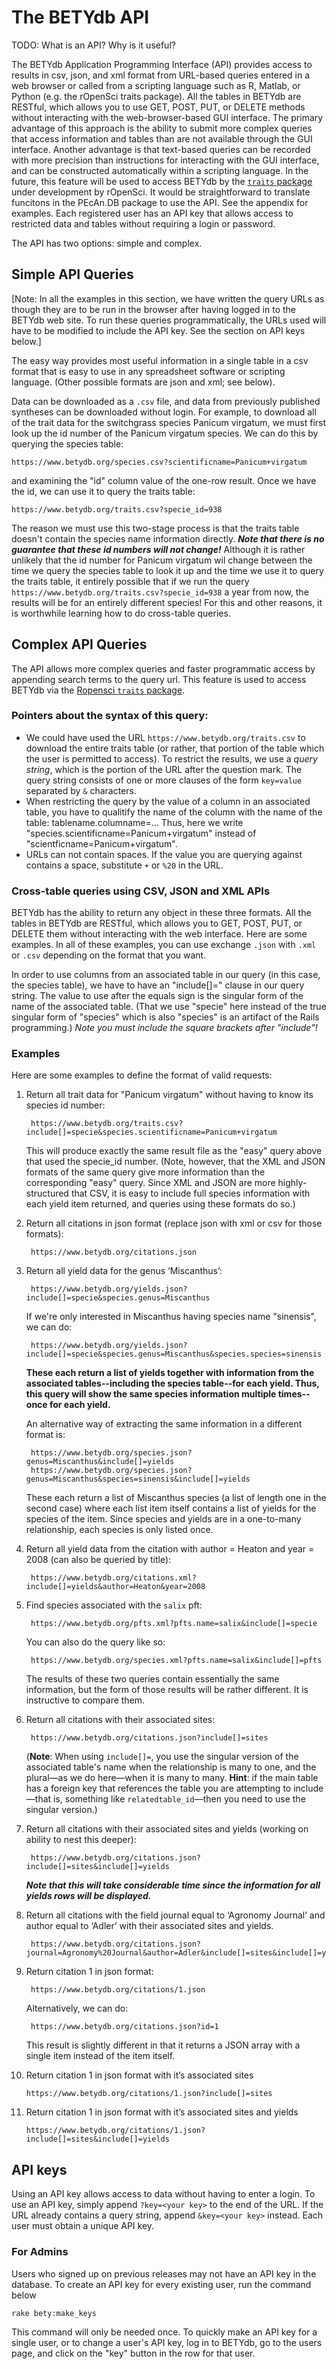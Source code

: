 # The BETYdb API

TODO: What is an API? Why is it useful?

The BETYdb Application Programming Interface (API) provides access to results in csv, json, and xml format from URL-based queries entered in a web browser or called from a scripting language such as R, Matlab, or Python (e.g. the rOpenSci traits package). All the tables in BETYdb are RESTful, which allows you to use GET, POST, PUT, or DELETE methods without interacting with the web-browser-based GUI interface. The primary advantage of this approach is the ability to submit more complex queries that access information and tables than are not available through the GUI interface. Another advantage is that text-based queries can be recorded with more precision than instructions for interacting with the GUI interface, and can be constructed automatically within a scripting language. In the future, this feature will be used to access BETYdb by the [`traits` package](https://github.com/ropensci/traits/issues/3) under development by rOpenSci. It would be straightforward to translate funcitons in the PEcAn.DB package to use the API. See the appendix for examples. Each registered user has an API key that allows access to restricted data and tables without requiring a login or password.
 

The API has two options: simple and complex. 

## Simple API Queries

[Note: In all the examples in this section, we have written the query URLs as though they are to be run in the browser after having logged in to the BETYdb web site.  To run these queries programmatically, the URLs used will have to be modified to include the API key.  See the section on API keys below.]

The easy way provides most useful information in a single table in a csv format that is easy to use in any spreadsheet software or scripting language. (Other possible formats are json and xml; see below). 


Data can be downloaded as a `.csv` file, and data from previously published syntheses can be downloaded without login. For example, to download all of the trait data for the switchgrass species Panicum virgatum, we must first look up the id number of the Panicum virgatum species.  We can do this by querying the species table:

    https://www.betydb.org/species.csv?scientificname=Panicum+virgatum
    
and examining the "id" column value of the one-row result.  Once we have the id, we can use it to query the traits table:

    https://www.betydb.org/traits.csv?specie_id=938

The reason we must use this two-stage process is that the traits table doesn't contain the species name information directly.  **_Note that there is no guarantee that these id numbers will not change!_**  Although it is rather unlikely that the id number for Panicum virgatum wil change between the time we query the species table to look it up and the time we use it to query the traits table, it entirely possible that if we run the query `https://www.betydb.org/traits.csv?specie_id=938` a year from now, the results will be for an entirely different species!  For this and other reasons, it is worthwhile learning how to do cross-table queries.

## Complex API Queries

The API allows more complex queries and faster programmatic access by appending search terms to the query url. 
This feature is  used to access BETYdb via the [Ropensci `traits` package](https://github.com/ropensci/rotraits/issues/3).

### Pointers about the syntax of this query:

* We could have used the URL `https://www.betydb.org/traits.csv` to download the entire traits table (or rather, that portion of the table which the user is permitted to access).  To restrict the results, we use a _query string_, which is the portion of the URL after the question mark.  The query string consists of one or more clauses of the form `key=value` separated by `&` characters.
* When restricting the query by the value of a column in an associated table, you have to qualitify the name of the column with the name of the table: tablename.columname=...  Thus, here we write "species.scientificname=Panicum+virgatum" instead of "scientficname=Panicum+virgatum".
*  URLs can not contain spaces.  If the value you are querying against contains a space, substitute `+` or `%20` in the URL.


### Cross-table queries using CSV, JSON and XML APIs

BETYdb has the ability to return any object in these three formats. All the tables in BETYdb are RESTful, which allows you to GET, POST, PUT, or DELETE them without interacting with the web interface. Here are some examples. In all of these examples, you can use exchange `.json` with `.xml` or `.csv` depending on the format that you want.

In order to use columns from an associated table in our query (in this case, the species table), we have to have an "include[]=" clause in our query string.  The value to use after the equals sign is the singular form of the name of the associated table.  (That we use "specie" here instead of the true singular form of "species" which is also "species" is an artifact of the Rails programming.)  _Note you must include the square brackets after "include"!_
 
### Examples

Here are some examples to define the  format of valid requests:
 
1. Return all trait data for "Panicum virgatum" without having to know its species id number:

        https://www.betydb.org/traits.csv?include[]=specie&species.scientificname=Panicum+virgatum

    This will produce exactly the same result file as the "easy" query above that used the specie_id number.  (Note, however, that the XML and JSON formats of the same query give more information than the corresponding "easy" query.  Since XML and JSON are more highly-structured that CSV, it is easy to include full species information with each yield item returned, and queries using these formats do so.)



2. Return all citations in json format (replace json with xml or csv for those formats):

        https://www.betydb.org/citations.json
    
3. Return all yield data for the genus ‘Miscanthus’:
  
        https://www.betydb.org/yields.json?include[]=specie&species.genus=Miscanthus    

    If we're only interested in Miscanthus having species name "sinensis", we can do:

        https://www.betydb.org/yields.json?include[]=specie&species.genus=Miscanthus&species.species=sinensis
    
     **These each return a list of yields together with information from the associated tables--including the species table--for each yield. Thus, this query will show the same species information multiple times--once for each yield.**

    An alternative way of extracting the same information in a different format is:

        https://www.betydb.org/species.json?genus=Miscanthus&include[]=yields       
        https://www.betydb.org/species.json?genus=Miscanthus&species=sinensis&include[]=yields
    
    These each return a list of Miscanthus species (a list of length one in the second case) where each list item itself contains a list of yields for the species of the item. Since species and yields are in a one-to-many relationship, each species is only listed once.

4. Return all yield data from the citation with author = Heaton and year = 2008 (can also be queried by title):

        https://www.betydb.org/citations.xml?include[]=yields&author=Heaton&year=2008

5. Find species associated with the `salix` pft:


        https://www.betydb.org/pfts.xml?pfts.name=salix&include[]=specie

    You can also do the query like so:

        https://www.betydb.org/species.xml?pfts.name=salix&include[]=pfts
    
    The results of these two queries contain essentially the same information, but the form of those results will be rather different.  It is instructive to compare them.


6. Return all citations with their associated sites: 

        https://www.betydb.org/citations.json?include[]=sites
    
    (**Note**: When using `include[]=`, you use the singular version of the associated table's name when the relationship is many to one, and the plural—as we do here—when it is many to many. **Hint**: if the main table has a foreign key that references the table you are attempting to include—that is, something like `relatedtable_id`—then you need to use the singular version.) 

7. Return all citations with their associated sites and yields (working on ability to nest this deeper):  

        https://www.betydb.org/citations.json?include[]=sites&include[]=yields
    
    **_Note that this will take considerable time since the information for all yields rows will be displayed._**

8. Return all citations with the field journal equal to ‘Agronomy Journal’ and author equal to ‘Adler’ with their associated sites and yields. 

        https://www.betydb.org/citations.json?journal=Agronomy%20Journal&author=Adler&include[]=sites&include[]=yields
    
9. Return citation 1 in json format: 

        https://www.betydb.org/citations/1.json
    
    Alternatively, we can do:

        https://www.betydb.org/citations.json?id=1
    
    This result is slightly different in that it returns a JSON array with a single item instead of the item itself.

10. Return citation 1 in json format with it’s associated sites  

        https://www.betydb.org/citations/1.json?include[]=sites 

11. Return citation 1 in json format with it’s associated sites and yields 

        https://www.betydb.org/citations/1.json?include[]=sites&include[]=yields 

## API keys

Using an API key allows access to data without having to enter a login. To use an API key, simply append `?key=<your key>` to the end of the URL. If the URL already contains a query string, append `&key=<your key>` instead.  Each user must obtain a unique API key.

### For Admins

Users who signed up on previous releases may not have an API key in the database. To create an API key for every existing user, run the command below

    rake bety:make_keys

This command will only be needed once.  To quickly make an API key for a single user, or to change a user's API key, log in to BETYdb, go to the users page, and click on the "key" button in the row for that user.



